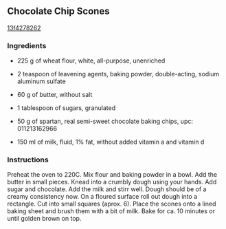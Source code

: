 ## Chocolate Chip Scones

[13f4278262](http://www.food.com/recipe/chocolate-chip-scones-300262)

### Ingredients

 - 225 g of wheat flour, white, all-purpose, unenriched

 - 2 teaspoon of leavening agents, baking powder, double-acting, sodium aluminum sulfate

 - 60 g of butter, without salt

 - 1 tablespoon of sugars, granulated

 - 50 g of spartan, real semi-sweet chocolate baking chips, upc: 011213162966

 - 150 ml of milk, fluid, 1% fat, without added vitamin a and vitamin d

### Instructions

Preheat the oven to 220C. Mix flour and baking powder in a bowl. Add the butter in small pieces. Knead into a crumbly dough using your hands. Add sugar and chocolate. Add the milk and stirr well. Dough should be of a creamy consistency now. On a floured surface roll out dough into a rectangle. Cut into small squares (aprox. 6). Place the scones onto a lined baking sheet and brush them with a bit of milk. Bake for ca. 10 minutes or until golden brown on top.